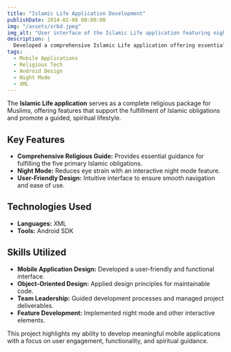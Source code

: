 ```yaml
---
title: "Islamic Life Application Development"
publishDate: 2014-02-08 00:00:00
img: "/assets/srbd.jpeg"
img_alt: "User interface of the Islamic Life application featuring night mode."
description: |
  Developed a comprehensive Islamic Life application offering essential religious guidance and interactive features to help Muslims fulfill their spiritual obligations.
tags:
  - Mobile Applications
  - Religious Tech
  - Android Design
  - Night Mode
  - XML
---
```


The **Islamic Life application** serves as a complete religious package for Muslims, offering features that support the fulfillment of Islamic obligations and promote a guided, spiritual lifestyle.

## Key Features

- **Comprehensive Religious Guide:** Provides essential guidance for fulfilling the five primary Islamic obligations.
- **Night Mode:** Reduces eye strain with an interactive night mode feature.
- **User-Friendly Design:** Intuitive interface to ensure smooth navigation and ease of use.

## Technologies Used

- **Languages:** XML
- **Tools:** Android SDK

## Skills Utilized

- **Mobile Application Design:** Developed a user-friendly and functional interface.
- **Object-Oriented Design:** Applied design principles for maintainable code.
- **Team Leadership:** Guided development processes and managed project deliverables.
- **Feature Development:** Implemented night mode and other interactive elements.

This project highlights my ability to develop meaningful mobile applications with a focus on user engagement, functionality, and spiritual guidance.
